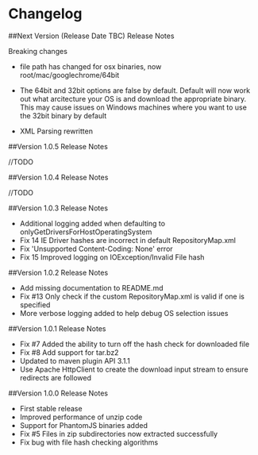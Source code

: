 # Changelog

##Next Version (Release Date TBC) Release Notes

Breaking changes
* file path has changed for osx binaries, now root/mac/googlechrome/64bit
* The 64bit and 32bit options are false by default.  Default will now work out what arcitecture your OS is and download the appropriate binary.  This may cause issues on Windows machines where you want to use the 32bit binary by default

* XML Parsing rewritten

##Version 1.0.5 Release Notes

//TODO

##Version 1.0.4 Release Notes

//TODO

##Version 1.0.3 Release Notes

* Additional logging added when defaulting to onlyGetDriversForHostOperatingSystem
* Fix 14 IE Driver hashes are incorrect in default RepositoryMap.xml
* Fix 'Unsupported Content-Coding: None' error
* Fix 15 Improved logging on IOException/Invalid File hash

##Version 1.0.2 Release Notes

* Add missing documentation to README.md
* Fix #13 Only check if the custom RepositoryMap.xml is valid if one is specified
* More verbose logging added to help debug OS selection issues

##Version 1.0.1 Release Notes

* Fix #7 Added the ability to turn off the hash check for downloaded file
* Fix #8 Add support for tar.bz2
* Updated to maven plugin API 3.1.1
* Use Apache HttpClient to create the download input stream to ensure redirects are followed

##Version 1.0.0 Release Notes

* First stable release
* Improved performance of unzip code
* Support for PhantomJS binaries added
* Fix #5 Files in zip subdirectories now extracted successfully
* Fix bug with file hash checking algorithms

